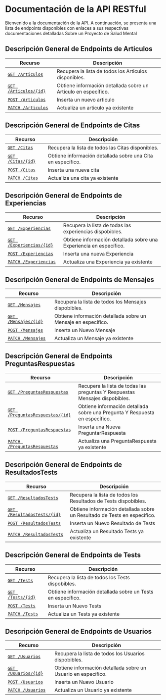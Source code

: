# Documentación de la API RESTful

Bienvenido a la documentación de la API. A continuación, se presenta una lista
de endpoints disponibles con enlaces a sus respectivas documentaciones detalladas
Sobre un Proyecto de Salud Mental

## Descripción General de Endpoints de Articulos

|                         Recurso                                                 | Descripción |
| ------------------------------------------------------------- | ------------------------------------------------------- |
| [`GET /Articulos`](./endpoints/Articulos//get-Articulos.md)             | Recupera la lista de todos los Articulos disponibles. |
| [`GET /Articulos/{id}`](./endpoints/Articulos//get-Articulos-id.md)     | Obtiene información detallada sobre un Articulo en específico. |
| [`POST /Articulos`](./endpoints/Articulos//post-Articulos.md)           | Inserta un nuevo articulo |
| [`PATCH /Articulos`](./endpoints/Articulos//patch-Articulos.md)         | Actualiza un articulo ya existente |


## Descripción General de Endpoints de Citas

|                         Recurso                                                 | Descripción |
| ------------------------------------------------------------- | ------------------------------------------------------- |
| [`GET /Citas`](./endpoints/Citas//get-Citas.md)             | Recupera la lista de todos las Citas disponibles. |
| [`GET /Citas/{id}`](./endpoints/Citas//get-Citas-id.md)     | Obtiene información detallada sobre una Cita en específico. |
| [`POST /Citas`](./endpoints/Citas//post-Citas.md)           | Inserta una nueva cita |
| [`PATCH /Citas`](./endpoints/Citas//patch-Citas.md)         | Actualiza una cita ya existente |


## Descripción General de Endpoints de Experiencias

|                         Recurso                                                 | Descripción |
| ------------------------------------------------------------- | ------------------------------------------------------- |
| [`GET /Experiencias`](./endpoints/Experiencias//get-Experiencias.md)             | Recupera la lista de todas las experiencias dispobibles. |
| [`GET /Experiencias/{id}`](./endpoints/Experiencias//get-Experiencias-id.md)     | Obtiene información detallada sobre una Experiencia en específico. |
| [`POST /Experiencias`](./endpoints/Experiencias//post-Experiencias.md)           | Inserta una nueva Experiencia |
| [`PATCH /Experiencias`](./endpoints/Experiencias//patch-Experiencias.md)         | Actualiza una Experiencia ya existente |


## Descripción General de Endpoints de Mensajes

|                         Recurso                                                 | Descripción |
| ------------------------------------------------------------- | ------------------------------------------------------- |
| [`GET /Mensajes`](./endpoints/Mensajes//get-Mensajes.md)             | Recupera la lista de todos los Mensajes dispobibles. |
| [`GET /Mensajes/{id}`](./endpoints/Mensajes//get-Mensajes-id.md)     | Obtiene información detallada sobre un Mensaje en específico. |
| [`POST /Mensajes`](./endpoints/Mensajes//post-Mensajes.md)           | Inserta un Nuevo Mensaje|
| [`PATCH /Mensajes`](./endpoints/Mensajes//patch-Mensajes.md)         | Actualiza un Mensaje ya existente |


## Descripción General de Endpoints PreguntasRespuestas

|                         Recurso                                                            | Descripción |
| ------------------------------------------------------------- | ------------------------------------------------------- |
| [`GET /PreguntasRespuestas`](./endpoints/PreguntasRespuestas//get-PreguntasRespuestas.md)    | Recupera la lista de todas las preguntas Y Respuestas Mensajes dispobibles. |
| [`GET /PreguntasRespuestas/{id}`](./endpoints/PreguntasRespuestas//get-PreguntasRespuestas-id.md)| Obtiene información detallada sobre una Pregunta Y Respuesta en específico. |
| [`POST /PreguntasRespuestas`](./endpoints/PreguntasRespuestas//post-PreguntasRespuestas.md)        | Inserta una Nueva PreguntarRespuesta|
| [`PATCH /PreguntasRespuestas`](./endpoints/PreguntasRespuestas//patch-PreguntasRespuestas.md)         | Actualiza una PreguntaRespuesta ya existente |


## Descripción General de Endpoints de ResultadosTests

|                         Recurso                                                 | Descripción |
| ------------------------------------------------------------- | ------------------------------------------------------- |
| [`GET /ResultadosTests`](./endpoints/ResultadosTests//get-ResultadosTests.md)             | Recupera la lista de todos los Resultados de Tests dispobibles. |
| [`GET /ResultadosTests/{id}`](./endpoints/ResultadosTests//get-ResultadosTests-id.md)     | Obtiene información detallada sobre un Resultado de Tests en específico. |
| [`POST /ResultadosTests`](./endpoints/ResultadosTests//post-ResultadosTests.md)           | Inserta un Nuevo Resultado de Tests|
| [`PATCH /ResultadosTests`](./endpoints/ResultadosTests//patch-ResultadosTests.md)         | Actualiza un Resultado Tests ya existente |


## Descripción General de Endpoints de Tests

|                         Recurso                                                 | Descripción |
| ------------------------------------------------------------- | ------------------------------------------------------- |
| [`GET /Tests`](./endpoints/Tests1//get-Tests.md)             | Recupera la lista de todos los Tests dispobibles. |
| [`GET /Tests/{id}`](./endpoints/Tests1//get-Tests-id.md)     | Obtiene información detallada sobre un Tests en específico. |
| [`POST /Tests`](./endpoints/Tests1//post-Tests.md)           | Inserta un Nuevo Tests|
| [`PATCH /Tests`](./endpoints/Tests1//patch-Tests.md)         | Actualiza un Tests ya existente |


## Descripción General de Endpoints de Usuarios

|                         Recurso                                                 | Descripción |
| ------------------------------------------------------------- | ------------------------------------------------------- |
| [`GET /Usuarios`](./endpoints/Usuarios//get-Usuarios.md)             | Recupera la lista de todos los Usuarios dispobibles. |
| [`GET /Usuarios/{id}`](./endpoints/Usuarios//get-Usuarios-id.md)     | Obtiene información detallada sobre un Usuario en específico. |
| [`POST /Usuarios`](./endpoints/Usuarios//post-Usuarios.md)           | Inserta un Nuevo Usuario|
| [`PATCH /Usuarios`](./endpoints/Usuarios//patch-Usuarios.md)         | Actualiza un Usuario ya existente |






